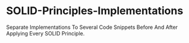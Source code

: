 # SOLID-Principles-Implementations
Separate Implementations To Several Code Snippets Before And After Applying Every SOLID Principle.
